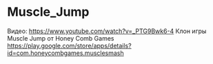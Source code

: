 # Muscle_Jump
Видео: https://www.youtube.com/watch?v=_PTG9Bwk6-4
Клон игры Muscle Jump от Honey Comb Games
https://play.google.com/store/apps/details?id=com.honeycombgames.musclesmash
